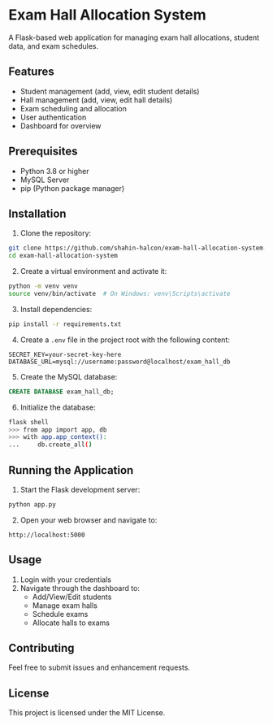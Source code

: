 # Exam Hall Allocation System

A Flask-based web application for managing exam hall allocations, student data, and exam schedules.

## Features

- Student management (add, view, edit student details)
- Hall management (add, view, edit hall details)
- Exam scheduling and allocation
- User authentication
- Dashboard for overview

## Prerequisites

- Python 3.8 or higher
- MySQL Server
- pip (Python package manager)

## Installation

1. Clone the repository:
```bash
git clone https://github.com/shahin-halcon/exam-hall-allocation-system.git
cd exam-hall-allocation-system
```

2. Create a virtual environment and activate it:
```bash
python -m venv venv
source venv/bin/activate  # On Windows: venv\Scripts\activate
```

3. Install dependencies:
```bash
pip install -r requirements.txt
```

4. Create a `.env` file in the project root with the following content:
```
SECRET_KEY=your-secret-key-here
DATABASE_URL=mysql://username:password@localhost/exam_hall_db
```

5. Create the MySQL database:
```sql
CREATE DATABASE exam_hall_db;
```

6. Initialize the database:
```bash
flask shell
>>> from app import app, db
>>> with app.app_context():
...     db.create_all()
```

## Running the Application

1. Start the Flask development server:
```bash
python app.py
```

2. Open your web browser and navigate to:
```
http://localhost:5000
```

## Usage

1. Login with your credentials
2. Navigate through the dashboard to:
   - Add/View/Edit students
   - Manage exam halls
   - Schedule exams
   - Allocate halls to exams

## Contributing

Feel free to submit issues and enhancement requests.

## License

This project is licensed under the MIT License. 
